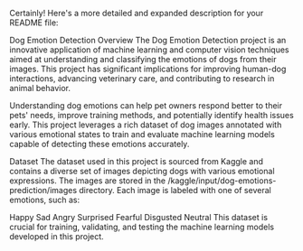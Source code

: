 
Certainly! Here's a more detailed and expanded description for your README file:

Dog Emotion Detection
Overview
The Dog Emotion Detection project is an innovative application of machine learning and computer vision techniques aimed at understanding and classifying the emotions of dogs from their images. This project has significant implications for improving human-dog interactions, advancing veterinary care, and contributing to research in animal behavior.

Understanding dog emotions can help pet owners respond better to their pets' needs, improve training methods, and potentially identify health issues early. This project leverages a rich dataset of dog images annotated with various emotional states to train and evaluate machine learning models capable of detecting these emotions accurately.

Dataset
The dataset used in this project is sourced from Kaggle and contains a diverse set of images depicting dogs with various emotional expressions. The images are stored in the /kaggle/input/dog-emotions-prediction/images directory. Each image is labeled with one of several emotions, such as:

Happy
Sad
Angry
Surprised
Fearful
Disgusted
Neutral
This dataset is crucial for training, validating, and testing the machine learning models developed in this project.
